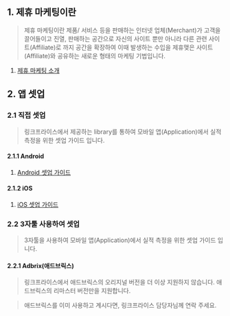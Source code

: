 ## 1. 제휴 마케팅이란

> 제휴 마케팅이란 제품/ 서비스 등을 판매하는 인터넷 업체(Merchant)가 고객을 끌어들이고 진열, 판매하는 공간으로 자신의 사이트 뿐만 아니라 다른 관련 사이트(Affiliate)로 까지 공간을 확장하여 
> 이때 발생하는 수입을 제휴맺은 사이트(Affiliate)와 공유하는 새로운 형태의 마케팅 기법입니다. 

1. [제휴 마케팅 소개](https://helpdesk.linkprice.com/pages/merchant-faq-introduce)

## 2. 앱 셋업

### 2.1 직접 셋업

> 링크프라이스에서 제공하는 library를 통하여 모바일 앱(Application)에서 실적 측정을 위한 셋업 가이드 입니다.

#### 2.1.1 Android

1. [Android 셋업 가이드](https://github.com/linkprice/MerchantSetup/tree/master/App/Linkprice_Android)

#### 2.1.2 iOS

1. [iOS 셋업 가이드](https://github.com/linkprice/MerchantSetup/tree/master/App/Linkprice_iOS)

### 2.2 3자툴 사용하여 셋업

> 3자툴을 사용하여 모바일 앱(Application)에서 실적 측정을 위한 셋업 가이드 입니다.

#### 2.2.1 Adbrix(애드브릭스)

> 링크프라이스에서 애드브릭스의 오리지널 버전을 더 이상 지원하지 않습니다. 
> 애드브릭스의 리마스터 버전만을 지원합니다.

> 애드브릭스를 이미 사용하고 계시다면, 링크프라이스 담당자님께 연락 주세요.
